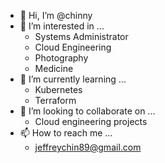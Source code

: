 - 👋 Hi, I’m @chinny
- 👀 I’m interested in ...
  - Systems Administrator
  - Cloud Engineering
  - Photography
  - Medicine
- 🌱 I’m currently learning ...
  - Kubernetes
  - Terraform
- 💞️ I’m looking to collaborate on ...
  - Cloud engineering projects
- 📫 How to reach me ...
  - jeffreychin89@gmail.com

<!---
chinny/chinny is a ✨ special ✨ repository because its `README.md` (this file) appears on your GitHub profile.
You can click the Preview link to take a look at your changes.
--->
